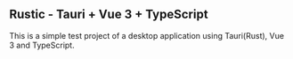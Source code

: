 ## Rustic - Tauri + Vue 3 + TypeScript

This is a simple test project of a desktop application using Tauri(Rust), Vue 3 and TypeScript.
